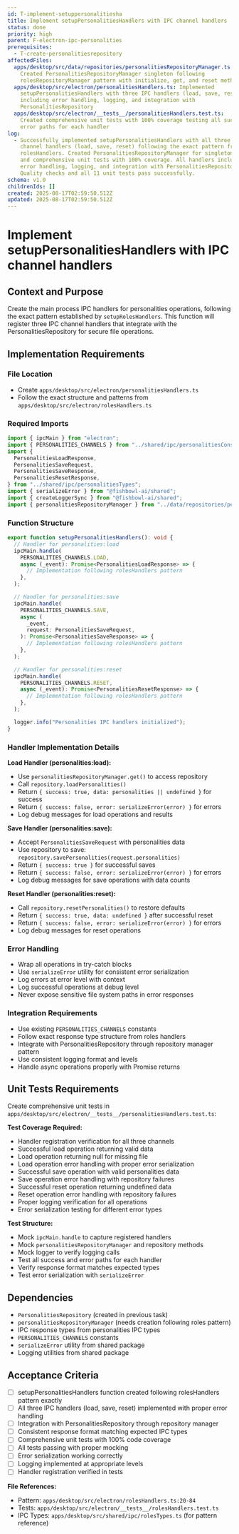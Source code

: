 ```yaml
---
id: T-implement-setuppersonalitiesha
title: Implement setupPersonalitiesHandlers with IPC channel handlers
status: done
priority: high
parent: F-electron-ipc-personalities
prerequisites:
  - T-create-personalitiesrepository
affectedFiles:
  apps/desktop/src/data/repositories/personalitiesRepositoryManager.ts:
    Created PersonalitiesRepositoryManager singleton following
    rolesRepositoryManager pattern with initialize, get, and reset methods
  apps/desktop/src/electron/personalitiesHandlers.ts: Implemented
    setupPersonalitiesHandlers with three IPC handlers (load, save, reset)
    including error handling, logging, and integration with
    PersonalitiesRepository
  apps/desktop/src/electron/__tests__/personalitiesHandlers.test.ts:
    Created comprehensive unit tests with 100% coverage testing all success and
    error paths for each handler
log:
  - Successfully implemented setupPersonalitiesHandlers with all three IPC
    channel handlers (load, save, reset) following the exact pattern from
    rolesHandlers. Created PersonalitiesRepositoryManager for singleton access
    and comprehensive unit tests with 100% coverage. All handlers include proper
    error handling, logging, and integration with PersonalitiesRepository.
    Quality checks and all 11 unit tests pass successfully.
schema: v1.0
childrenIds: []
created: 2025-08-17T02:59:50.512Z
updated: 2025-08-17T02:59:50.512Z
---
```


# Implement setupPersonalitiesHandlers with IPC channel handlers

## Context and Purpose

Create the main process IPC handlers for personalities operations, following the exact pattern established by `setupRolesHandlers`. This function will register three IPC channel handlers that integrate with the PersonalitiesRepository for secure file operations.

## Implementation Requirements

### File Location

- Create `apps/desktop/src/electron/personalitiesHandlers.ts`
- Follow the exact structure and patterns from `apps/desktop/src/electron/rolesHandlers.ts`

### Required Imports

```typescript
import { ipcMain } from "electron";
import { PERSONALITIES_CHANNELS } from "../shared/ipc/personalitiesConstants";
import {
  PersonalitiesLoadResponse,
  PersonalitiesSaveRequest,
  PersonalitiesSaveResponse,
  PersonalitiesResetResponse,
} from "../shared/ipc/personalitiesTypes";
import { serializeError } from "@fishbowl-ai/shared";
import { createLoggerSync } from "@fishbowl-ai/shared";
import { personalitiesRepositoryManager } from "../data/repositories/personalitiesRepositoryManager";
```

### Function Structure

```typescript
export function setupPersonalitiesHandlers(): void {
  // Handler for personalities:load
  ipcMain.handle(
    PERSONALITIES_CHANNELS.LOAD,
    async (_event): Promise<PersonalitiesLoadResponse> => {
      // Implementation following rolesHandlers pattern
    },
  );

  // Handler for personalities:save
  ipcMain.handle(
    PERSONALITIES_CHANNELS.SAVE,
    async (
      _event,
      request: PersonalitiesSaveRequest,
    ): Promise<PersonalitiesSaveResponse> => {
      // Implementation following rolesHandlers pattern
    },
  );

  // Handler for personalities:reset
  ipcMain.handle(
    PERSONALITIES_CHANNELS.RESET,
    async (_event): Promise<PersonalitiesResetResponse> => {
      // Implementation following rolesHandlers pattern
    },
  );

  logger.info("Personalities IPC handlers initialized");
}
```

### Handler Implementation Details

**Load Handler (personalities:load):**

- Use `personalitiesRepositoryManager.get()` to access repository
- Call `repository.loadPersonalities()`
- Return `{ success: true, data: personalities || undefined }` for success
- Return `{ success: false, error: serializeError(error) }` for errors
- Log debug messages for load operations and results

**Save Handler (personalities:save):**

- Accept `PersonalitiesSaveRequest` with personalities data
- Use repository to save: `repository.savePersonalities(request.personalities)`
- Return `{ success: true }` for successful saves
- Return `{ success: false, error: serializeError(error) }` for errors
- Log debug messages for save operations with data counts

**Reset Handler (personalities:reset):**

- Call `repository.resetPersonalities()` to restore defaults
- Return `{ success: true, data: undefined }` after successful reset
- Return `{ success: false, error: serializeError(error) }` for errors
- Log debug messages for reset operations

### Error Handling

- Wrap all operations in try-catch blocks
- Use `serializeError` utility for consistent error serialization
- Log errors at error level with context
- Log successful operations at debug level
- Never expose sensitive file system paths in error responses

### Integration Requirements

- Use existing `PERSONALITIES_CHANNELS` constants
- Follow exact response type structure from roles handlers
- Integrate with PersonalitiesRepository through repository manager pattern
- Use consistent logging format and levels
- Handle async operations properly with Promise returns

## Unit Tests Requirements

Create comprehensive unit tests in `apps/desktop/src/electron/__tests__/personalitiesHandlers.test.ts`:

**Test Coverage Required:**

- Handler registration verification for all three channels
- Successful load operation returning valid data
- Load operation returning null for missing file
- Load operation error handling with proper error serialization
- Successful save operation with valid personalities data
- Save operation error handling with repository failures
- Successful reset operation returning undefined data
- Reset operation error handling with repository failures
- Proper logging verification for all operations
- Error serialization testing for different error types

**Test Structure:**

- Mock `ipcMain.handle` to capture registered handlers
- Mock `personalitiesRepositoryManager` and repository methods
- Mock logger to verify logging calls
- Test all success and error paths for each handler
- Verify response format matches expected types
- Test error serialization with `serializeError`

## Dependencies

- `PersonalitiesRepository` (created in previous task)
- `personalitiesRepositoryManager` (needs creation following roles pattern)
- IPC response types from personalities IPC types
- `PERSONALITIES_CHANNELS` constants
- `serializeError` utility from shared package
- Logging utilities from shared package

## Acceptance Criteria

- [ ] setupPersonalitiesHandlers function created following rolesHandlers pattern exactly
- [ ] All three IPC handlers (load, save, reset) implemented with proper error handling
- [ ] Integration with PersonalitiesRepository through repository manager
- [ ] Consistent response format matching expected IPC types
- [ ] Comprehensive unit tests with 100% code coverage
- [ ] All tests passing with proper mocking
- [ ] Error serialization working correctly
- [ ] Logging implemented at appropriate levels
- [ ] Handler registration verified in tests

**File References:**

- Pattern: `apps/desktop/src/electron/rolesHandlers.ts:20-84`
- Tests: `apps/desktop/src/electron/__tests__/rolesHandlers.test.ts`
- IPC Types: `apps/desktop/src/shared/ipc/rolesTypes.ts` (for pattern reference)
